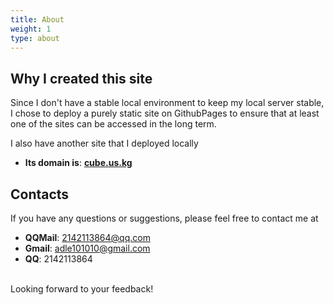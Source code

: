 ```yaml
---
title: About
weight: 1
type: about
---
```

## Why I created this site
Since I don't have a stable local environment to keep my local server stable, I chose to deploy a purely static site on GithubPages to ensure that at least one of the sites can be accessed in the long term.<br>

I also have another site that I deployed locally<br>
* **Its domain is**: [**cube.us.kg**](https://cube.us.kg/)
## Contacts
If you have any questions or suggestions, please feel free to contact me at<br>

* **QQMail**: 2142113864@qq.com
* **Gmail**: adle101010@gmail.com
* **QQ**: 2142113864
<br>
Looking forward to your feedback!